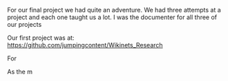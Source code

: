 For our final project we had quite an adventure. We had three attempts at a project and each one taught us a lot. I was the documenter for 
all three of our projects 

Our first project was at: https://github.com/jumpingcontent/Wikinets_Research

For 

As the m
